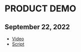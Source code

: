 # PRODUCT DEMO

## September 22, 2022
- [Video](https://user-images.githubusercontent.com/86678742/191777716-99ba6f06-bd4a-4f14-b478-f79d80a5e943.mp4)
- [Script](https://github.com/department-of-veterans-affairs/va.gov-team/blob/master/products/health-care/checkin/product/product-demos/Demo%20Script_Aug_26_2022.pdf)
